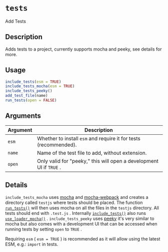 # `tests`

Add Tests


## Description

Adds tests to a project, currently supports mocha and peeky,
 see details for more.


## Usage

```r
include_tests(esm = TRUE)
include_tests_mocha(esm = TRUE)
include_tests_peeky()
add_test_file(name)
run_tests(open = FALSE)
```


## Arguments

Argument      |Description
------------- |----------------
`esm`     |     Whether to install `esm` and require it for tests (recommended).
`name`     |     Name of the test file to add, without extension.
`open`     |     Only valid for "peeky," this will open a development UI if `TRUE` .


## Details

`include_tests_mocha` uses [mocha](https://mochajs.org/) and
 [mocha-webpack](https://webpack.js.org/loaders/mocha-loader/) and
 creates a directory called `testjs` where tests should be placed.
 The function [`run_tests()`](#runtests()) will then uses mocha on all the files in
 the `testjs` directory. All tests should end with `.test.js` . Internally
 [`include_tests()`](#includetests()) also runs [`use_loader_mocha()`](#useloadermocha()) .
 `include_tests_peeky` uses [peeky](https://github.com/Akryum/peeky) 
 it's very similar to mocha but also comes with a development UI
 that can be accessed when running tests by setting `open` to
 `TRUE` .
 
 Requiring `esm` ( `esm = TRUE` ) is recommended as it will allow using the latest
 ESM, e.g.: `import` in tests.


